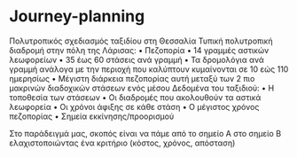 # Journey-planning
Πολυτροπικός σχεδιασμός ταξιδίου στη Θεσσαλία
Τυπική πολυτροπική διαδρομή στην πόλη της Λάρισας:
• Πεζοπορία
• 14 γραμμές αστικών λεωφορείων
• 35 έως 60 στάσεις ανά γραμμή
• Τα δρομολόγια ανά γραμμή ανάλογα με την περιοχή που καλύπτουν κυμαίνονται σε 10 εώς
110 ημερησίως
• Μέγιστη διάρκεια πεζοπορίας αυτή μεταξύ των 2 πιο μακρινών διαδοχικών στάσεων ενός
μέσου
Δεδομένα του ταξιδιού:
• Η τοποθεσία των στάσεων
• Οι διαδρομές που ακολουθούν τα αστικά λεωφορεία
• Οι χρόνοι άφιξης σε κάθε στάση
• Ο μέγιστος χρόνος πεζοπορίας
• Σημεία εκκίνησης/προορισμού

Στο παράδειγμά μας, σκοπός είναι να πάμε από το σημείο Α στο σημείο Β ελαχιστοποιώντας ένα κριτήριο (κόστος, χρόνος, απόσταση)
